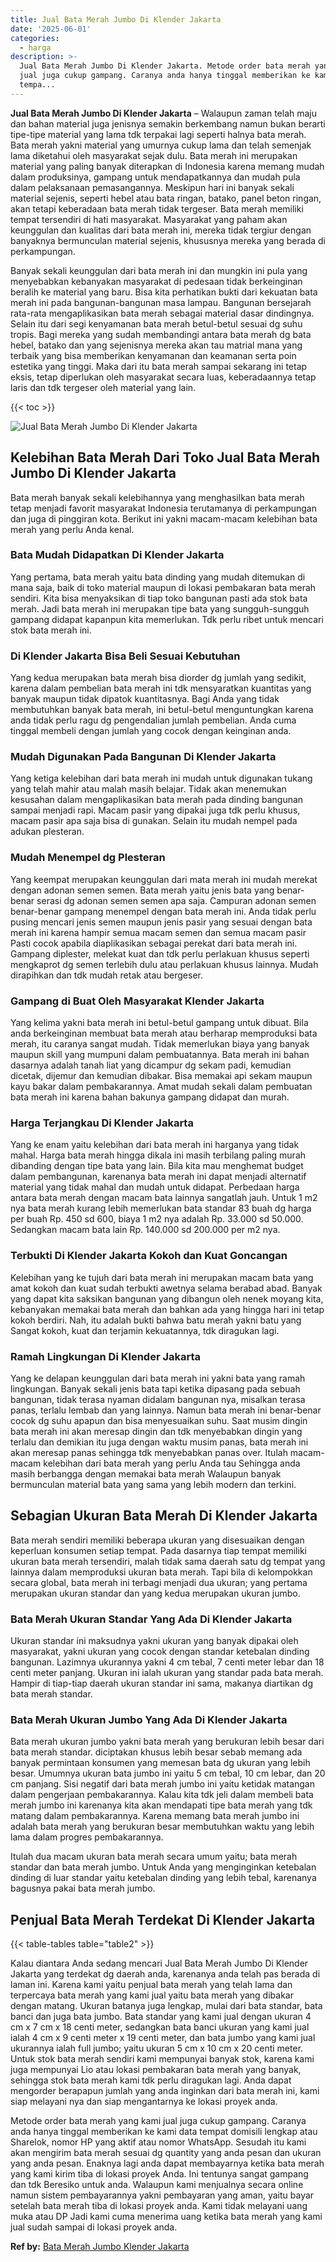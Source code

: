 ```yaml
---
title: Jual Bata Merah Jumbo Di Klender Jakarta
date: '2025-06-01'
categories:
  - harga
description: >-
  Jual Bata Merah Jumbo Di Klender Jakarta. Metode order bata merah yang kami
  jual juga cukup gampang. Caranya anda hanya tinggal memberikan ke kami data
  tempa...
---
```


**Jual Bata Merah Jumbo Di Klender Jakarta** – Walaupun zaman telah maju dan bahan material juga jenisnya semakin berkembang namun bukan berarti tipe-tipe material yang lama tdk terpakai lagi seperti halnya bata merah. Bata merah yakni material yang umurnya cukup lama dan telah semenjak lama diketahui oleh masyarakat sejak dulu. Bata merah ini merupakan material yang paling banyak diterapkan di Indonesia karena memang mudah dalam produksinya, gampang untuk mendapatkannya dan mudah pula dalam pelaksanaan pemasangannya. Meskipun hari ini banyak sekali material sejenis, seperti hebel atau bata ringan, batako, panel beton ringan, akan tetapi keberadaan bata merah tidak tergeser. Bata merah memiliki tempat tersendiri di hati masyarakat. Masyarakat yang paham akan keunggulan dan kualitas dari bata merah ini, mereka tidak tergiur dengan banyaknya bermunculan material sejenis, khususnya mereka yang berada di perkampungan.

Banyak sekali keunggulan dari bata merah ini dan mungkin ini pula yang menyebabkan kebanyakan masyarakat di pedesaan tidak berkeinginan beralih ke material yang baru. Bisa kita perhatikan bukti dari kekuatan bata merah ini pada bangunan-bangunan masa lampau. Bangunan bersejarah rata-rata mengaplikasikan bata merah sebagai material dasar dindingnya. Selain itu dari segi kenyamanan bata merah betul-betul sesuai dg suhu tropis. Bagi mereka yang sudah membandingi antara bata merah dg bata hebel, batako dan yang sejenisnya mereka akan tau matrial mana yang terbaik yang bisa memberikan kenyamanan dan keamanan serta poin estetika yang tinggi. Maka dari itu bata merah sampai sekarang ini tetap eksis, tetap diperlukan oleh masyarakat secara luas, keberadaannya tetap laris dan tdk tergeser oleh material yang lain.

{{< toc >}}

![Jual Bata Merah Jumbo Di Klender Jakarta](/images/jual-bata-merah-30.png)

## Kelebihan Bata Merah Dari Toko Jual Bata Merah Jumbo Di Klender Jakarta

Bata merah banyak sekali kelebihannya yang menghasilkan bata merah tetap menjadi favorit masyarakat Indonesia terutamanya di perkampungan dan juga di pinggiran kota. Berikut ini yakni macam-macam kelebihan bata merah yang perlu Anda kenal.

### Bata Mudah Didapatkan Di Klender Jakarta

Yang pertama, bata merah yaitu bata dinding yang mudah ditemukan di mana saja, baik di toko material maupun di lokasi pembakaran bata merah sendiri. Kita bisa menyaksikan di tiap toko bangunan pasti ada stok bata merah. Jadi bata merah ini merupakan tipe bata yang sungguh-sungguh gampang didapat kapanpun kita memerlukan. Tdk perlu ribet untuk mencari stok bata merah ini.

### Di Klender Jakarta Bisa Beli Sesuai Kebutuhan

Yang kedua merupakan bata merah bisa diorder dg jumlah yang sedikit, karena dalam pembelian bata merah ini tdk mensyaratkan kuantitas yang banyak maupun tidak dipatok kuantitasnya. Bagi Anda yang tidak membutuhkan banyak bata merah, ini betul-betul menguntungkan karena anda tidak perlu ragu dg pengendalian jumlah pembelian. Anda cuma tinggal membeli dengan jumlah yang cocok dengan keinginan anda.

### Mudah Digunakan Pada Bangunan Di Klender Jakarta

Yang ketiga kelebihan dari bata merah ini mudah untuk digunakan tukang yang telah mahir atau malah masih belajar. Tidak akan menemukan kesusahan dalam mengaplikasikan bata merah pada dinding bangunan sampai menjadi rapi. Macam pasir yang dipakai juga tdk perlu khusus, macam pasir apa saja bisa di gunakan. Selain itu mudah nempel pada adukan plesteran.

### Mudah Menempel dg Plesteran

Yang keempat merupakan keunggulan dari mata merah ini mudah merekat dengan adonan semen semen. Bata merah yaitu jenis bata yang benar-benar serasi dg adonan semen semen apa saja. Campuran adonan semen benar-benar gampang menempel dengan bata merah ini. Anda tidak perlu pusing mencari jenis semen maupun jenis pasir yang sesuai dengan bata merah ini karena hampir semua macam semen dan semua macam pasir Pasti cocok apabila diaplikasikan sebagai perekat dari bata merah ini. Gampang diplester, melekat kuat dan tdk perlu perlakuan khusus seperti mengkaprot dg semen terlebih dulu atau perlakuan khusus lainnya. Mudah dirapihkan dan tdk mudah retak atau bergeser.

### Gampang di Buat Oleh Masyarakat Klender Jakarta

Yang kelima yakni bata merah ini betul-betul gampang untuk dibuat. Bila anda berkeinginan membuat bata merah atau berharap memproduksi bata merah, itu caranya sangat mudah. Tidak memerlukan biaya yang banyak maupun skill yang mumpuni dalam pembuatannya. Bata merah ini bahan dasarnya adalah tanah liat yang dicampur dg sekam padi, kemudian dicetak, dijemur dan kemudian dibakar. Bisa memakai api sekam maupun kayu bakar dalam pembakarannya. Amat mudah sekali dalam pembuatan bata merah ini karena bahan bakunya gampang didapat dan murah.

### Harga Terjangkau Di Klender Jakarta

Yang ke enam yaitu kelebihan dari bata merah ini harganya yang tidak mahal. Harga bata merah hingga dikala ini masih terbilang paling murah dibanding dengan tipe bata yang lain. Bila kita mau menghemat budget dalam pembangunan, karenanya bata merah ini dapat menjadi alternatif material yang tidak mahal dan mudah untuk didapat. Perbedaan harga antara bata merah dengan macam bata lainnya sangatlah jauh. Untuk 1 m2 nya bata merah kurang lebih memerlukan bata standar 83 buah dg harga per buah Rp. 450 sd 600, biaya 1 m2 nya adalah Rp. 33.000 sd 50.000. Sedangkan macam bata lain Rp. 140.000 sd 200.000 per m2 nya.

### Terbukti Di Klender Jakarta Kokoh dan Kuat Goncangan

Kelebihan yang ke tujuh dari bata merah ini merupakan macam bata yang amat kokoh dan kuat sudah terbukti awetnya selama berabad abad. Banyak yang dapat kita saksikan bangunan yang dibangun oleh nenek moyang kita, kebanyakan memakai bata merah dan bahkan ada yang hingga hari ini tetap kokoh berdiri. Nah, itu adalah bukti bahwa batu merah yakni batu yang Sangat kokoh, kuat dan terjamin kekuatannya, tdk diragukan lagi.

### Ramah Lingkungan Di Klender Jakarta

Yang ke delapan keunggulan dari bata merah ini yakni bata yang ramah lingkungan. Banyak sekali jenis bata tapi ketika dipasang pada sebuah bangunan, tidak terasa nyaman didalam bangunan nya, misalkan terasa panas, terlalu lembab dan yang lainnya. Namun bata merah ini benar-benar cocok dg suhu apapun dan bisa menyesuaikan suhu. Saat musim dingin bata merah ini akan meresap dingin dan tdk menyebabkan dingin yang terlalu dan demikian itu juga dengan waktu musim panas, bata merah ini akan meresap panas sehingga tdk menyebabkan panas over. Itulah macam-macam kelebihan dari bata merah yang perlu Anda tau Sehingga anda masih berbangga dengan memakai bata merah Walaupun banyak bermunculan material bata yang sama yang lebih modern dan terkini.

## Sebagian Ukuran Bata Merah Di Klender Jakarta

Bata merah sendiri memiliki beberapa ukuran yang disesuaikan dengan keperluan konsumen setiap tempat. Pada dasarnya tiap tempat memiliki ukuran bata merah tersendiri, malah tidak sama daerah satu dg tempat yang lainnya dalam memproduksi ukuran bata merah. Tapi bila di kelompokkan secara global, bata merah ini terbagi menjadi dua ukuran; yang pertama merupakan ukuran standar dan yang kedua merupakan ukuran jumbo.

### Bata Merah Ukuran Standar Yang Ada Di Klender Jakarta

Ukuran standar ini maksudnya yakni ukuran yang banyak dipakai oleh masyarakat, yakni ukuran yang cocok dengan standar ketebalan dinding bangunan. Lazimnya ukurannya yakni 4 cm tebal, 7 centi meter lebar dan 18 centi meter panjang. Ukuran ini ialah ukuran yang standar pada bata merah. Hampir di tiap-tiap daerah ukuran standar ini sama, makanya diartikan dg bata merah standar.

### Bata Merah Ukuran Jumbo Yang Ada Di Klender Jakarta

Bata merah ukuran jumbo yakni bata merah yang berukuran lebih besar dari bata merah standar. diciptakan khusus lebih besar sebab memang ada banyak permintaan konsumen yang memesan bata dg ukuran yang lebih besar. Umumnya ukuran bata jumbo ini yaitu 5 cm tebal, 10 cm lebar, dan 20 cm panjang. Sisi negatif dari bata merah jumbo ini yaitu ketidak matangan dalam pengerjaan pembakarannya. Kalau kita tdk jeli dalam membeli bata merah jumbo ini karenanya kita akan mendapati tipe bata merah yang tdk matang dalam pembakarannya. Karena memang bata merah jumbo ini adalah bata merah yang berukuran besar membutuhkan waktu yang lebih lama dalam progres pembakarannya.

Itulah dua macam ukuran bata merah secara umum yaitu; bata merah standar dan bata merah jumbo. Untuk Anda yang menginginkan ketebalan dinding di luar standar yaitu ketebalan dinding yang lebih tebal, karenanya bagusnya pakai bata merah jumbo.

## Penjual Bata Merah Terdekat Di Klender Jakarta

{{< table-tables table="table2" >}}

Kalau diantara Anda sedang mencari Jual Bata Merah Jumbo Di Klender Jakarta yang terdekat dg daerah anda, karenanya anda telah pas berada di laman ini. Karena kami yaitu penjual bata merah yang telah lama dan terpercaya bata merah yang kami jual yaitu bata merah yang dibakar dengan matang. Ukuran batanya juga lengkap, mulai dari bata standar, bata banci dan juga bata jumbo. Bata standar yang kami jual dengan ukuran 4 cm x 7 cm x 18 centi meter, sedangkan bata banci ukuran yang kami jual ialah 4 cm x 9 centi meter x 19 centi meter, dan bata jumbo yang kami jual ukurannya ialah full jumbo; yaitu ukuran 5 cm x 10 cm x 20 centi meter. Untuk stok bata merah sendiri kami mempunyai banyak stok, karena kami juga mempunyai Lio atau lokasi pembakaran bata merah yang banyak, sehingga stok bata merah kami tdk perlu diragukan lagi. Anda dapat mengorder berapapun jumlah yang anda inginkan dari bata merah ini, kami siap melayani nya dan siap mengantarnya ke lokasi proyek anda.

Metode order bata merah yang kami jual juga cukup gampang. Caranya anda hanya tinggal memberikan ke kami data tempat domisili lengkap atau Sharelok, nomor HP yang aktif atau nomor WhatsApp. Sesudah itu kami akan mengirim bata merah sesuai dg quantity yang anda pesan dan ukuran yang anda pesan. Enaknya lagi anda dapat membayarnya ketika bata merah yang kami kirim tiba di lokasi proyek Anda. Ini tentunya sangat gampang dan tdk Beresiko untuk anda. Walaupun kami menjualnya secara online namun sistem pembayarannya yakni pembayaran yang aman, yaitu bayar setelah bata merah tiba di lokasi proyek anda. Kami tidak melayani uang muka atau DP Jadi kami cuma menerima uang ketika bata merah yang kami jual sudah sampai di lokasi proyek anda.

**Ref by:** [Bata Merah Jumbo Klender Jakarta](https://id.wikipedia.org/wiki/Bata)
